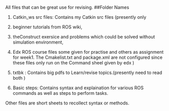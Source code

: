 All files that can be great use for revising.
##Folder Names

1. Catkin_ws src files: Contains my Catkin src files
(presently only 
1. beginner tutorials from ROS wiki, 
2. theConstruct exersice and problems which could be solved without simulation environment, 
3. Edx ROS course files some given for practise and others as assignment for week1. The Cmakelist.txt and package.xml are not configured since these files only run on the Command sheel given by edx )

2. txtbk : Contains big pdfs to Learn/revise topics.(presently need to read both )

3. Basic steps: Contains syntax and explaination for various ROS commands as well as steps to perform tasks.

Other files are short sheets to recollect syntax or methods.